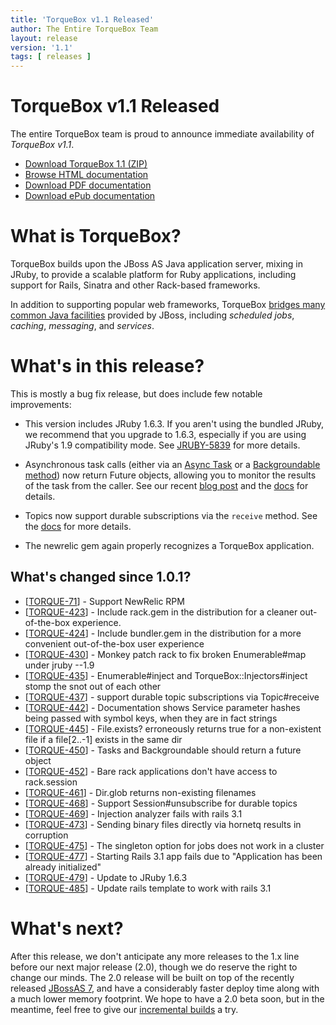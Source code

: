 ```yaml
---
title: 'TorqueBox v1.1 Released'
author: The Entire TorqueBox Team
layout: release
version: '1.1'
tags: [ releases ]
---
```


# TorqueBox v1.1 Released

The entire TorqueBox team is proud to announce immediate availability
of *TorqueBox v1.1*.

* [Download TorqueBox 1.1 (ZIP)][download]
* [Browse HTML documentation][htmldocs]
* [Download PDF documentation][pdfdocs]
* [Download ePub documentation][epubdocs]

# What is TorqueBox?

TorqueBox builds upon the JBoss AS Java application server,
mixing in JRuby, to provide a scalable platform for Ruby applications,
including support for Rails, Sinatra and other Rack-based frameworks.

In addition to supporting popular web frameworks, TorqueBox [bridges
many common Java facilities][features] provided by JBoss, including *scheduled jobs*,
*caching*, *messaging*, and *services*.

# What's in this release?

This is mostly a bug fix release, but does include few notable improvements:

* This version includes JRuby 1.6.3. If you aren't using the bundled JRuby, 
  we recommend that you upgrade to 1.6.3, especially if you are using JRuby's 1.9 
  compatibility mode. See [JRUBY-5839] for more details.

* Asynchronous task calls (either via an [Async Task] or a [Backgroundable method]) now 
  return Future objects, allowing you to monitor the results of the task from the 
  caller. See our recent [blog post][futures_post] and the [docs][futures_docs] for details.
  
* Topics now support durable subscriptions via the `receive` method. See the [docs][durable_topics]
  for more details.

* The newrelic gem again properly recognizes a TorqueBox application. 

## What's changed since 1.0.1?

<ul>
<li>[<a href='https://issues.jboss.org/browse/TORQUE-71'>TORQUE-71</a>] -         Support NewRelic RPM
</li>
<li>[<a href='https://issues.jboss.org/browse/TORQUE-423'>TORQUE-423</a>] -         Include rack.gem in the distribution for a cleaner out-of-the-box experience.
</li>
<li>[<a href='https://issues.jboss.org/browse/TORQUE-424'>TORQUE-424</a>] -         Include bundler.gem in the distribution for a more convenient out-of-the-box user experience
</li>
<li>[<a href='https://issues.jboss.org/browse/TORQUE-430'>TORQUE-430</a>] -         Monkey patch rack to fix broken Enumerable#map under jruby --1.9
</li>
<li>[<a href='https://issues.jboss.org/browse/TORQUE-435'>TORQUE-435</a>] -         Enumerable#inject and TorqueBox::Injectors#inject stomp the snot out of each other
</li>
<li>[<a href='https://issues.jboss.org/browse/TORQUE-437'>TORQUE-437</a>] -         support durable topic subscriptions via Topic#receive
</li>
<li>[<a href='https://issues.jboss.org/browse/TORQUE-442'>TORQUE-442</a>] -         Documentation shows Service parameter hashes being passed with symbol keys, when they are in fact strings
</li>
<li>[<a href='https://issues.jboss.org/browse/TORQUE-445'>TORQUE-445</a>] -         File.exists? erroneously returns true for a non-existent file if a file[2..-1] exists in the same dir
</li>

<li>[<a href='https://issues.jboss.org/browse/TORQUE-450'>TORQUE-450</a>] -         Tasks and Backgroundable should return a future object
</li>

<li>[<a href='https://issues.jboss.org/browse/TORQUE-452'>TORQUE-452</a>] -         Bare rack applications don&#39;t have access to rack.session
</li>
<li>[<a href='https://issues.jboss.org/browse/TORQUE-461'>TORQUE-461</a>] -         Dir.glob returns non-existing filenames
</li>

<li>[<a href='https://issues.jboss.org/browse/TORQUE-468'>TORQUE-468</a>] -         Support Session#unsubscribe for durable topics
</li>

<li>[<a href='https://issues.jboss.org/browse/TORQUE-469'>TORQUE-469</a>] -         Injection analyzer fails with rails 3.1
</li>
<li>[<a href='https://issues.jboss.org/browse/TORQUE-473'>TORQUE-473</a>] -         Sending binary files directly via hornetq results in corruption
</li>
<li>[<a href='https://issues.jboss.org/browse/TORQUE-475'>TORQUE-475</a>] -         The singleton option for jobs does not work in a cluster
</li>
<li>[<a href='https://issues.jboss.org/browse/TORQUE-477'>TORQUE-477</a>] -         Starting Rails 3.1 app fails due to &quot;Application has been already initialized&quot;
</li>
<li>[<a href='https://issues.jboss.org/browse/TORQUE-479'>TORQUE-479</a>] -         Update to JRuby 1.6.3
</li>
<li>[<a href='https://issues.jboss.org/browse/TORQUE-485'>TORQUE-485</a>] -         Update rails template to work with rails 3.1
</li>

</ul>
                            
# What's next?

After this release, we don't anticipate any more releases to the 1.x 
line before our next major release (2.0), though we do reserve the right 
to change our minds. The 2.0 release will be built on top of the recently 
released [JBossAS 7][as7], and have a considerably faster deploy time along
with a much lower memory footprint. We hope to have a 2.0 beta soon,
but in the meantime, feel free to give our [incremental builds][2x] a try.


[download]: http://repository-torquebox.forge.cloudbees.com/release/org/torquebox/torquebox-dist/1.1/torquebox-dist-1.1-bin.zip
[htmldocs]: /documentation/1.1/
[pdfdocs]:  http://repository-torquebox.forge.cloudbees.com/release/org/torquebox/torquebox-docs-en_US/1.1/torquebox-docs-en_US-1.1.pdf
[epubdocs]: http://repository-torquebox.forge.cloudbees.com/release/org/torquebox/torquebox-docs-en_US/1.1/torquebox-docs-en_US-1.1.epub
[features]: /features/
[JRUBY-5839]: http://jira.codehaus.org/browse/JRUBY-5839
[Backgroundable method]: /documentation/1.1/messaging.html#backgroundable
[Async Task]: /documentation/1.1/messaging.html#async-tasks
[durable_topics]: /documentation/1.1/messaging.html#receiving-messages
[futures_post]: /news/2011/07/08/the-future-is-now/
[futures_docs]: /documentation/1.1/messaging.html#messaging-futures
[as7]: http://www.jboss.org/as7.html
[2x]: /2x/builds/
